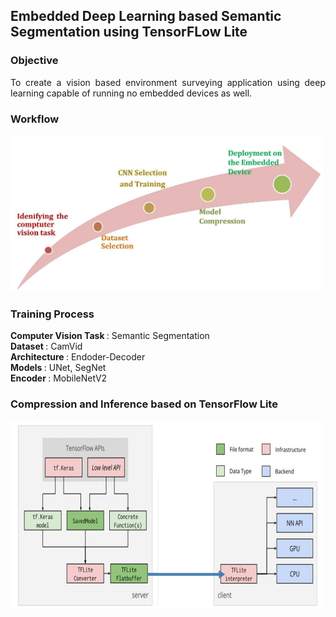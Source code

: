 
## Embedded Deep Learning based Semantic Segmentation using TensorFLow Lite

### Objective 
<p align="justify">
 To create a vision based environment surveying application using deep learning capable of running no embedded devices as well. </p>
  
### Workflow
<img src="https://github.com/ayadav10491/Portfolio/blob/master/images/workflow.JPG?raw=true" width="500" height="250"> 

### Training Process

<b> Computer Vision Task </b> : Semantic Segmentation <br> 
<b> Dataset </b> : CamVid <br> 
<b> Architecture </b>: Endoder-Decoder <br> 
<b> Models </b> : UNet, SegNet <br> 
<b> Encoder  </b> : MobileNetV2 <br> 

### Compression and Inference based on TensorFlow Lite

<img src="https://github.com/ayadav10491/Portfolio/blob/master/images/conversion_and_inf.JPG?raw=true" width="500" height="300"> 

